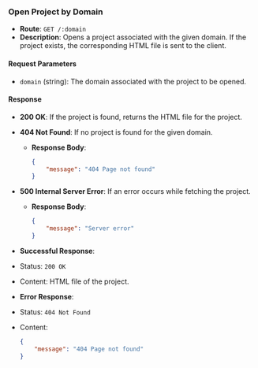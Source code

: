 ### Open Project by Domain

- **Route**: `GET /:domain`
- **Description**: Opens a project associated with the given domain. If the project exists, the corresponding HTML file is sent to the client.

#### Request Parameters
- `domain` (string): The domain associated with the project to be opened.

#### Response
- **200 OK**: If the project is found, returns the HTML file for the project.
- **404 Not Found**: If no project is found for the given domain.
    - **Response Body**: 
      ```json
      {
          "message": "404 Page not found"
      }
      ```
- **500 Internal Server Error**: If an error occurs while fetching the project.
    - **Response Body**: 
      ```json
      {
          "message": "Server error"
      }
      ```

- **Successful Response**:
- Status: `200 OK`
- Content: HTML file of the project.

- **Error Response**:
- Status: `404 Not Found`
- Content:
  ```json
  {
      "message": "404 Page not found"
  }
  ```
